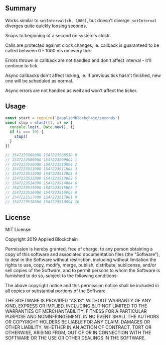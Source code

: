 ## Summary

Works similar to `setInterval(cb, 1000)`, but doesn't diverge. `setInterval` diverges quite quickly loosing seconds.

Snaps to beginning of a second on system's clock.

Calls are protected against clock changes, ie. callback is guaranteed to be called between 0 - 1000 ms on
every tick.

Errors thrown in callback are not handled and don't affect interval - it'll continue to tick.

Async callbacks don't affect ticking, ie. if previous tick hasn't finished, new one will be scheduled as normal.

Async errors are not handled as well and won't affect the ticker.

## Usage

```js
const start = require('@appliedblockchain/seconds')
const stop = start((t, i) => {
  console.log(t, Date.now(), i)
  if (i === 10) {
    stop()
  }
})

// 1547223508000 1547223508558 0
// 1547223509000 1547223509004 1
// 1547223510000 1547223510004 2
// 1547223511000 1547223511004 3
// 1547223512000 1547223512004 4
// 1547223513000 1547223513002 5
// 1547223514000 1547223514004 6
// 1547223515000 1547223515003 7
// 1547223516000 1547223516004 8
// 1547223517000 1547223517001 9
// 1547223518000 1547223518004 10
```

## License

MIT License

Copyright 2019 Applied Blockchain

Permission is hereby granted, free of charge, to any person obtaining a copy of this software and associated documentation files (the "Software"), to deal in the Software without restriction, including without limitation the rights to use, copy, modify, merge, publish, distribute, sublicense, and/or sell copies of the Software, and to permit persons to whom the Software is furnished to do so, subject to the following conditions:

The above copyright notice and this permission notice shall be included in all copies or substantial portions of the Software.

THE SOFTWARE IS PROVIDED "AS IS", WITHOUT WARRANTY OF ANY KIND, EXPRESS OR IMPLIED, INCLUDING BUT NOT LIMITED TO THE WARRANTIES OF MERCHANTABILITY, FITNESS FOR A PARTICULAR PURPOSE AND NONINFRINGEMENT. IN NO EVENT SHALL THE AUTHORS OR COPYRIGHT HOLDERS BE LIABLE FOR ANY CLAIM, DAMAGES OR OTHER LIABILITY, WHETHER IN AN ACTION OF CONTRACT, TORT OR OTHERWISE, ARISING FROM, OUT OF OR IN CONNECTION WITH THE SOFTWARE OR THE USE OR OTHER DEALINGS IN THE SOFTWARE.
